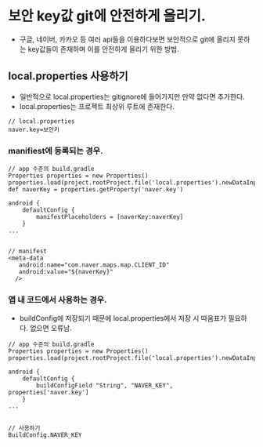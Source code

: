 # 보안 key값 git에 안전하게 올리기.
- 구글, 네이버, 카카오 등 여러 api들을 이용하다보면 보안적으로 git에 올리지 못하는 key값들이 존재하며 이를 안전하게 올리기 위한 방법.

## local.properties 사용하기
- 일반적으로 local.properties는 gitignore에 들어가지만 만약 없다면 추가한다.
- local.properties는 프로젝트 최상위 루트에 존재한다.

```
// local.properties
naver.key=보안키
```

### manifiest에 등록되는 경우.
```
// app 수준의 build.gradle
Properties properties = new Properties()
properties.load(project.rootProject.file('local.properties').newDataInputStream())
def naverKey = properties.getProperty('naver.key')

android {
    defaultConfig {
        manifestPlaceholders = [naverKey:naverKey]
    }
...


// manifest
<meta-data
   android:name="com.naver.maps.map.CLIENT_ID"
   android:value="${naverKey}"
  />
```

### 앱 내 코드에서 사용하는 경우.
- buildConfig에 저장되기 때문에 local.properties에서 저장 시 따옴표가 필요하다. 없으면 오류남.
```
// app 수준의 build.gradle
Properties properties = new Properties()
properties.load(project.rootProject.file('local.properties').newDataInputStream())

android {
    defaultConfig {
        buildConfigField "String", "NAVER_KEY", properties['naver.key']
    }
...


// 사용하기
BuildConfig.NAVER_KEY
```
